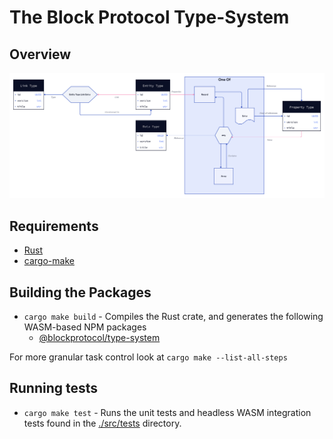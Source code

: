 # The Block Protocol Type-System

[//]: # "TODO: Introduction"

## Overview

![](./assets/overview.png)

## Requirements

- [Rust](https://www.rust-lang.org/tools/install)
- [cargo-make](https://github.com/sagiegurari/cargo-make#installation)

## Building the Packages

- `cargo make build` - Compiles the Rust crate, and generates the following WASM-based NPM packages
  - [@blockprotocol/type-system](../../packages/@blockprotocol/type-system)

For more granular task control look at `cargo make --list-all-steps`

## Running tests

- `cargo make test` - Runs the unit tests and headless WASM integration tests found in the [./src/tests](./src/tests) directory.
